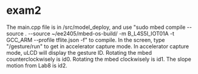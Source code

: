 # exam2
The main.cpp file is in /src/model_deploy, and use "sudo mbed compile --source . --source ~/ee2405/mbed-os-build/ -m B_L4S5I_IOT01A -t GCC_ARM --profile tflite.json -f" to compile.
In the screen, type "/gesture/run" to get in accelerator capture mode.
In accelerator capture mode, uLCD will display the gesture ID. Rotating the mbed counterclockwisely is id0. Rotating the mbed clockwisely is id1. The slope motion from Lab8 is id2.
